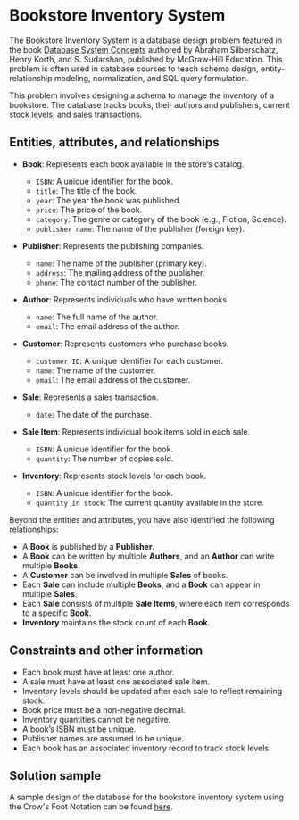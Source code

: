 # Bookstore Inventory System  

The Bookstore Inventory System is a database design problem featured in the book [Database System Concepts](https://db-book.com/) authored by Abraham Silberschatz, Henry Korth, and S. Sudarshan, published by McGraw-Hill Education. This problem is often used in database courses to teach schema design, entity-relationship modeling, normalization, and SQL query formulation.

This problem involves designing a schema to manage the inventory of a bookstore. The database tracks books, their authors and publishers, current stock levels, and sales transactions.

## Entities, attributes, and relationships

- **Book**: Represents each book available in the store’s catalog.
    - `ISBN`: A unique identifier for the book.
    - `title`: The title of the book.
    - `year`: The year the book was published.
    - `price`: The price of the book.
    - `category`: The genre or category of the book (e.g., Fiction, Science).
    - `publisher name`: The name of the publisher (foreign key).

- **Publisher**: Represents the publishing companies.
    - `name`: The name of the publisher (primary key).
    - `address`: The mailing address of the publisher.
    - `phone`: The contact number of the publisher.

- **Author**: Represents individuals who have written books.
    - `name`: The full name of the author.
    - `email`: The email address of the author.

- **Customer**: Represents customers who purchase books.
    - `customer ID`: A unique identifier for each customer.
    - `name`: The name of the customer.
    - `email`: The email address of the customer.

- **Sale**: Represents a sales transaction.
    - `date`: The date of the purchase.

- **Sale Item**: Represents individual book items sold in each sale.
    - `ISBN`: A unique identifier for the book.
    - `quantity`: The number of copies sold.

- **Inventory**: Represents stock levels for each book.
    - `ISBN`: A unique identifier for the book.
    - `quantity in stock`: The current quantity available in the store.

Beyond the entities and attributes, you have also identified the following relationships:

- A **Book** is published by a **Publisher**.
- A **Book** can be written by multiple **Authors**, and an **Author** can write multiple **Books**.
- A **Customer** can be involved in multiple **Sales** of books.
- Each **Sale** can include multiple **Books**, and a **Book** can appear in multiple **Sales**.
- Each **Sale** consists of multiple **Sale Items**, where each item corresponds to a specific **Book**.
- **Inventory** maintains the stock count of each **Book**.

## Constraints and other information

- Each book must have at least one author.
- A sale must have at least one associated sale item.
- Inventory levels should be updated after each sale to reflect remaining stock.
- Book price must be a non-negative decimal.
- Inventory quantities cannot be negative.
- A book’s ISBN must be unique.
- Publisher names are assumed to be unique.
- Each book has an associated inventory record to track stock levels.

## Solution sample

A sample design of the database for the bookstore inventory system using the Crow's Foot Notation can be found [here](../samples/bookstore-system.png).
